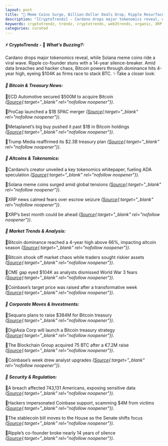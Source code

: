 ```yaml
---
layout: post
title: "🌌 Meme Coins Surge, Billion-Dollar Deals Drop, Ripple Resurfaces Shockingly"
description: "[CryptoTrendz] - Cardano drops major tokenomics reveal, while Solana meme coins ride a viral wave. Ripple co-founder stuns with a 14-year silence-breaker. Amid data breaches and hacker chaos, Bitcoin powers through.dominance hits 4-year high, eyeing $104K as firms race to stack BTC."
keywords: cryptotrendz, trendz, cryptotrends, web3trends, organic, XRP, stablecoin, BTC, market, Bitcoin, Altcoin, Crypto, Cardano, analysis, ETH
categories: curated
---
```


#### ⚡ CryptoTrendz - 📌 *What's Buzzing?:*

Cardano drops major tokenomics reveal, while Solana meme coins ride a viral wave. Ripple co-founder stuns with a 14-year silence-breaker. Amid data breaches and hacker chaos, Bitcoin powers through.dominance hits 4-year high, eyeing $104K as firms race to stack BTC. ✨Take a closer look:


#### *🔖  Bitcoin & Treasury News:*  

🔹ECD Automotive secured $500M to acquire Bitcoin *([Source](https://s.avyag.com/js6m){:target="_blank" rel="nofollow noopener"})*.  

🔹ProCap launched a $1B SPAC merger *([Source](https://s.avyag.com/5j6l){:target="_blank" rel="nofollow noopener"})*.  

🔹Metaplanet’s big buy pushed it past $1B in Bitcoin holdings *([Source](https://s.avyag.com/b51w){:target="_blank" rel="nofollow noopener"})*.  

🔹Trump Media reaffirmed its $2.3B treasury plan *([Source](https://s.avyag.com/g7fv){:target="_blank" rel="nofollow noopener"})*.  

#### *🔖  Altcoins & Tokenomics:*  

🔹Cardano’s creator unveiled a key tokenomics whitepaper, fueling ADA speculation *([Source](https://s.avyag.com/08w9){:target="_blank" rel="nofollow noopener"})*.  

🔹Solana meme coins surged amid global tensions *([Source](https://s.avyag.com/3fwf){:target="_blank" rel="nofollow noopener"})*.  

🔹XRP news calmed fears over escrow seizure *([Source](https://s.avyag.com/oeak){:target="_blank" rel="nofollow noopener"})*.  

🔹XRP’s best month could be ahead *([Source](https://s.avyag.com/7int){:target="_blank" rel="nofollow noopener"})*.  

#### *🔖  Market Trends & Analysis:*  

🔹Bitcoin dominance reached a 4-year high above 66%, impacting altcoin season *([Source](https://s.avyag.com/46xs){:target="_blank" rel="nofollow noopener"})*.  

🔹Bitcoin shook off market chaos while traders sought riskier assets *([Source](https://s.avyag.com/xta6){:target="_blank" rel="nofollow noopener"})*.  

🔹CME gap eyed $104K as analysts dismissed World War 3 fears *([Source](https://s.avyag.com/jl2a){:target="_blank" rel="nofollow noopener"})*.  

🔹Coinbase’s target price was raised after a transformative week *([Source](https://s.avyag.com/ocy4){:target="_blank" rel="nofollow noopener"})*.  

#### *🔖  Corporate Moves & Investments:*  

🔹Sequans plans to raise $384M for Bitcoin treasury *([Source](https://s.avyag.com/7l7k){:target="_blank" rel="nofollow noopener"})*.  

🔹DigiAsia Corp will launch a Bitcoin treasury strategy *([Source](https://s.avyag.com/91gt){:target="_blank" rel="nofollow noopener"})*.  

🔹The Blockchain Group acquired 75 BTC after a €7.2M raise *([Source](https://s.avyag.com/ev54){:target="_blank" rel="nofollow noopener"})*.  

🔹Coinbase’s week drew analyst upgrades *([Source](https://s.avyag.com/ocy4){:target="_blank" rel="nofollow noopener"})*.  

#### *🔖  Security & Regulation:*  

🔹A breach affected 743,131 Americans, exposing sensitive data *([Source](https://s.avyag.com/t6y4){:target="_blank" rel="nofollow noopener"})*.  

🔹Hackers impersonated Coinbase support, scamming $4M from victims *([Source](https://s.avyag.com/4k8j){:target="_blank" rel="nofollow noopener"})*.  

🔹The stablecoin bill moves to the House as the Senate shifts focus *([Source](https://s.avyag.com/fki7){:target="_blank" rel="nofollow noopener"})*.  

🔹Ripple’s co-founder broke nearly 14 years of silence *([Source](https://s.avyag.com/xaq2){:target="_blank" rel="nofollow noopener"})*.